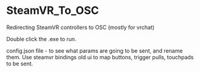 # SteamVR_To_OSC
Redirecting SteamVR controllers to OSC (mostly for vrchat)


Double click the .exe to run.

config.json file - to see what params are going to be sent, and rename them.
Use steamvr bindings old ui to map buttons, trigger pulls, touchpads to be sent.
